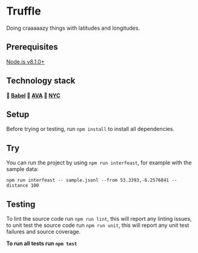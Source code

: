 # Truffle
Doing craaaaazy things with latitudes and longitudes.

## Prerequisites

[Node.js v8.1.0+](https://nodejs.org)

## Technology stack
**🦄 [Babel](https://babeljs.io/) 🚨 [AVA](https://github.com/avajs/ava) 🗽 [NYC](https://github.com/istanbuljs/nyc)**

## Setup

Before trying or testing, run `npm install` to install all dependencies.

## Try

You can run the project by using `npm run interfeast`, for example with the sample data:

`npm run interfeast -- sample.jsonl --from 53.3393,-6.2576841 --distance 100`

## Testing

To lint the source code run `npm run lint`, this will report any linting issues, to unit test the source code run `npm run unit`, this will report any unit test failures and source coverage.

**To run all tests run `npm test`**
